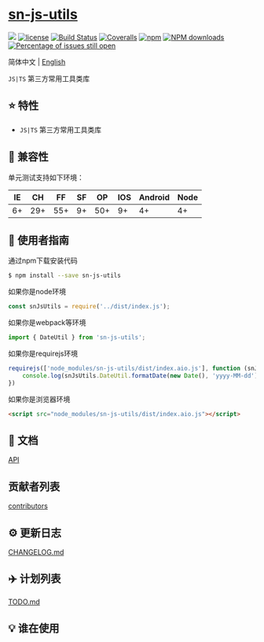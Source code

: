 # [sn-js-utils](https://github.com/CozySnail/sn-js-utils)
[![](https://img.shields.io/static/v1.svg?label=Powered%20by&message=snail&color=%3CCOLOR%3E)](https://github.com/CozySnail/sn-js-utils)
[![license](https://img.shields.io/badge/license-MIT-blue.svg)](https://github.com/CozySnail/sn-js-utils/blob/master/LICENSE)
[![Build Status](https://travis-ci.org/CozySnail/sn-js-utils.svg?branch=master)](https://travis-ci.org/CozySnail/sn-js-utils)
[![Coveralls](https://img.shields.io/coveralls/CozySnail/sn-js-utils.svg)](https://coveralls.io/github/CozySnail/sn-js-utils)
[![npm](https://img.shields.io/badge/npm-6.8.0-orange.svg)](https://www.npmjs.com/package/sn-js-utils)
[![NPM downloads](http://img.shields.io/npm/dm/sn-js-utils.svg?style=flat-square)](http://www.npmtrends.com/sn-js-utils)
[![Percentage of issues still open](http://isitmaintained.com/badge/open/CozySnail/sn-js-utils.svg)](http://isitmaintained.com/project/CozySnail/sn-js-utils "Percentage of issues still open")

简体中文 | [English](README.en-US.md)

 `JS|TS` 第三方常用工具类库

## :star: 特性

-  `JS|TS` 第三方常用工具类库

## :pill: 兼容性
单元测试支持如下环境：

| IE   | CH   | FF   | SF   | OP   | IOS  | Android   | Node  |
| ---- | ---- | ---- | ---- | ---- | ---- | ---- | ----- |
| 6+   | 29+ | 55+  | 9+   | 50+  | 9+   | 4+   | 4+ |

## :rocket: 使用者指南

通过npm下载安装代码

```bash
$ npm install --save sn-js-utils
```

如果你是node环境

```js
const snJsUtils = require('../dist/index.js');
```

如果你是webpack等环境

```js
import { DateUtil } from 'sn-js-utils';
```

如果你是requirejs环境

```js
requirejs(['node_modules/sn-js-utils/dist/index.aio.js'], function (snJsUtils) {
    console.log(snJsUtils.DateUtil.formatDate(new Date(), 'yyyy-MM-dd'));
})
```

如果你是浏览器环境

```html
<script src="node_modules/sn-js-utils/dist/index.aio.js"></script>
```

## :bookmark_tabs: 文档
[API](./doc/api.zh-CN.md)

## 贡献者列表

[contributors](https://github.com/CozySnail/sn-js-utils/graphs/contributors)

## :gear: 更新日志
[CHANGELOG.md](./CHANGELOG.md)

## :airplane: 计划列表
[TODO.md](./TODO.md)

## :bulb: 谁在使用
